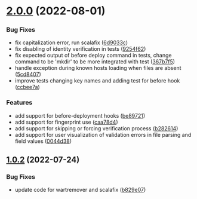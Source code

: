# [2.0.0](https://github.com/cake-lier/sbt-remote-deploy/compare/v1.0.2...v2.0.0) (2022-08-01)


### Bug Fixes

* fix capitalization error, run scalafix ([6d9033c](https://github.com/cake-lier/sbt-remote-deploy/commit/6d9033c6f0eb7de74c51cd3275e6944788898e0c))
* fix disabling of identity verification in tests ([9254f62](https://github.com/cake-lier/sbt-remote-deploy/commit/9254f629b3ce1494c77ff7a5a5b50914f09ec570))
* fix expected output of before deploy command in tests, change command to be 'mkdir' to be more integrated with test ([367b7f5](https://github.com/cake-lier/sbt-remote-deploy/commit/367b7f56f43261966398e1084c8d52ad69133267))
* handle exception during known hosts loading when files are absent ([5cd8407](https://github.com/cake-lier/sbt-remote-deploy/commit/5cd840709a883e15a6e837dea6db31c4a95fe7ce))
* improve tests changing key names and adding test for before hook ([ccbee7a](https://github.com/cake-lier/sbt-remote-deploy/commit/ccbee7a87d234fe02f7ebf2e122f39f919602625))


### Features

* add support for before-deployment hooks ([be89721](https://github.com/cake-lier/sbt-remote-deploy/commit/be89721d705f809df7c05aea79e751a4cc08f1cc))
* add support for fingerprint use ([caa78d4](https://github.com/cake-lier/sbt-remote-deploy/commit/caa78d4022f6e88418df14107de138ca0b6a149e))
* add support for skipping or forcing verification process ([b282614](https://github.com/cake-lier/sbt-remote-deploy/commit/b28261471cd1b9830dc63908feb29602fe5e3d74))
* add support for user visualization of validation errors in file parsing and field values ([0044d38](https://github.com/cake-lier/sbt-remote-deploy/commit/0044d38191ecec0967e22a4981d5b274f0b0909c))

## [1.0.2](https://github.com/cake-lier/sbt-remote-deploy/compare/v1.0.1...v1.0.2) (2022-07-24)


### Bug Fixes

* update code for wartremover and scalafix ([b829e07](https://github.com/cake-lier/sbt-remote-deploy/commit/b829e0765194751a4ff0420de92d3bcf373836d8))
